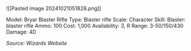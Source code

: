 ![[Pasted image 20241021051828.png]]

Model: Bryar Blaster Rifle
Type: Blaster rifle
Scale: Character
Skill: Blaster: blaster rifle
Ammo: 100
Cost: 1,000
Availability: 3, R
Range: 3-50/150/430
Damage: 4D

*Source: Wizards Website*